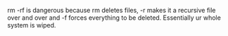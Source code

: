 rm -rf is dangerous because rm deletes files, -r makes it a recursive file over and over and 
-f forces everything to be deleted. Essentially ur whole system is wiped. 
